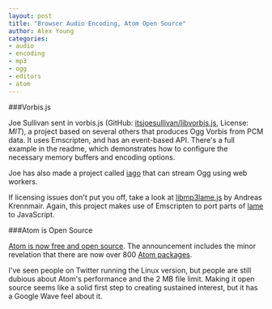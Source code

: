 ```yaml
---
layout: post
title: "Browser Audio Encoding, Atom Open Source"
author: Alex Young
categories:
- audio
- encoding
- mp3
- ogg
- editors
- atom
---
```


###Vorbis.js

Joe Sullivan sent in vorbis.js (GitHub: [itsjoesullivan/libvorbis.js](https://github.com/itsjoesullivan/libvorbis.js), License: _MIT_), a project based on several others that produces Ogg Vorbis from PCM data.  It uses Emscripten, and has an event-based API.  There's a full example in the readme, which demonstrates how to configure the necessary memory buffers and encoding options.

Joe has also made a project called [iago](https://github.com/itsjoesullivan/iago) that can stream Ogg using web workers.

If licensing issues don't put you off, take a look at [libmp3lame.js](https://github.com/akrennmair/libmp3lame-js) by Andreas Krennmair.  Again, this project makes use of Emscripten to port parts of [lame](http://lame.sourceforge.net/) to JavaScript.

###Atom is Open Source

[Atom is now free and open source](https://github.com/blog/1831-atom-free-and-open-source-for-everyone).  The announcement includes the minor revelation that there are now over 800 [Atom packages](https://atom.io/packages).

I've seen people on Twitter running the Linux version, but people are still dubious about Atom's performance and the 2 MB file limit.  Making it open source seems like a solid first step to creating sustained interest, but it has a Google Wave feel about it.
